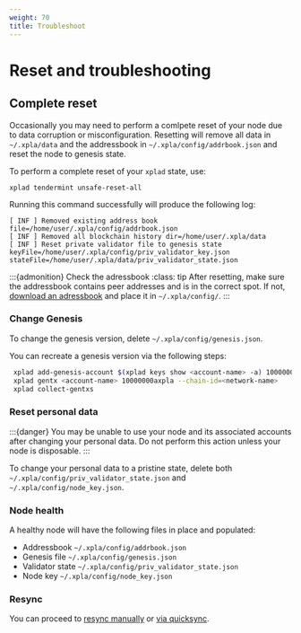 ```yaml
---
weight: 70
title: Troubleshoot
---
```


# Reset and troubleshooting

## Complete reset

Occasionally you may need to perform a comlpete reset of your node due to data corruption or misconfiguration. Resetting will remove all data in `~/.xpla/data` and the addressbook in `~/.xpla/config/addrbook.json` and reset the node to genesis state.

To perform a complete reset of your `xplad` state, use:

```
xplad tendermint unsafe-reset-all
```

Running this command successfully will produce the following log:

```
[ INF ] Removed existing address book file=/home/user/.xpla/config/addrbook.json
[ INF ] Removed all blockchain history dir=/home/user/.xpla/data
[ INF ] Reset private validator file to genesis state keyFile=/home/user/.xpla/config/priv_validator_key.json stateFile=/home/user/.xpla/data/priv_validator_state.json
```

:::{admonition} Check the adressbook
:class: tip
After resetting, make sure the addressbook contains peer addresses and is in the correct spot. If not, [download an adressbook](/join-a-network.md#1-select-a-network) and place it in `~/.xpla/config/`.
:::

### Change Genesis

To change the genesis version, delete `~/.xpla/config/genesis.json`.

You can recreate a genesis version via the following steps:

```bash
 xplad add-genesis-account $(xplad keys show <account-name> -a) 100000000axpla,1000usd
 xplad gentx <account-name> 10000000axpla --chain-id=<network-name>
 xplad collect-gentxs
```

### Reset personal data

:::{danger}
You may be unable to use your node and its associated accounts after changing your personal data. Do not perform this action unless your node is disposable.
:::

To change your personal data to a pristine state, delete both `~/.xpla/config/priv_validator_state.json` and `~/.xpla/config/node_key.json`.

### Node health

A healthy node will have the following files in place and populated:

- Addressbook `~/.xpla/config/addrbook.json`
- Genesis file `~/.xpla/config/genesis.json`
- Validator state `~/.xpla/config/priv_validator_state.json`
- Node key `~/.xpla/config/node_key.json`

### Resync

You can proceed to [resync manually](sync.md) or [via quicksync](sync.md#quicksync).
